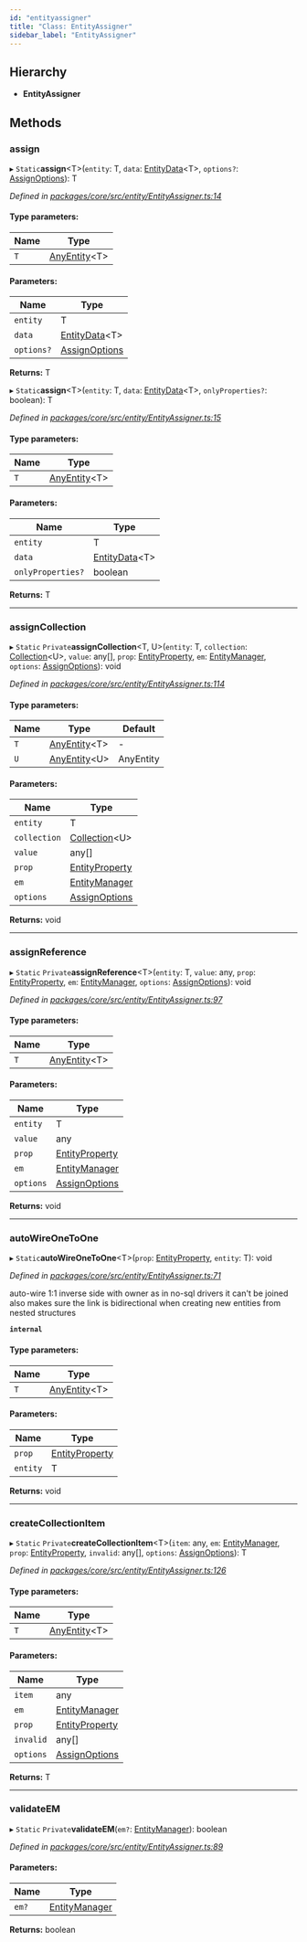 ```yaml
---
id: "entityassigner"
title: "Class: EntityAssigner"
sidebar_label: "EntityAssigner"
---
```


## Hierarchy

* **EntityAssigner**

## Methods

### assign

▸ `Static`**assign**&#60;T>(`entity`: T, `data`: [EntityData](../index.md#entitydata)&#60;T>, `options?`: [AssignOptions](../interfaces/assignoptions.md)): T

*Defined in [packages/core/src/entity/EntityAssigner.ts:14](https://github.com/mikro-orm/mikro-orm/blob/18b580bb42/packages/core/src/entity/EntityAssigner.ts#L14)*

#### Type parameters:

Name | Type |
------ | ------ |
`T` | [AnyEntity](../index.md#anyentity)&#60;T> |

#### Parameters:

Name | Type |
------ | ------ |
`entity` | T |
`data` | [EntityData](../index.md#entitydata)&#60;T> |
`options?` | [AssignOptions](../interfaces/assignoptions.md) |

**Returns:** T

▸ `Static`**assign**&#60;T>(`entity`: T, `data`: [EntityData](../index.md#entitydata)&#60;T>, `onlyProperties?`: boolean): T

*Defined in [packages/core/src/entity/EntityAssigner.ts:15](https://github.com/mikro-orm/mikro-orm/blob/18b580bb42/packages/core/src/entity/EntityAssigner.ts#L15)*

#### Type parameters:

Name | Type |
------ | ------ |
`T` | [AnyEntity](../index.md#anyentity)&#60;T> |

#### Parameters:

Name | Type |
------ | ------ |
`entity` | T |
`data` | [EntityData](../index.md#entitydata)&#60;T> |
`onlyProperties?` | boolean |

**Returns:** T

___

### assignCollection

▸ `Static` `Private`**assignCollection**&#60;T, U>(`entity`: T, `collection`: [Collection](collection.md)&#60;U>, `value`: any[], `prop`: [EntityProperty](../interfaces/entityproperty.md), `em`: [EntityManager](entitymanager.md), `options`: [AssignOptions](../interfaces/assignoptions.md)): void

*Defined in [packages/core/src/entity/EntityAssigner.ts:114](https://github.com/mikro-orm/mikro-orm/blob/18b580bb42/packages/core/src/entity/EntityAssigner.ts#L114)*

#### Type parameters:

Name | Type | Default |
------ | ------ | ------ |
`T` | [AnyEntity](../index.md#anyentity)&#60;T> | - |
`U` | [AnyEntity](../index.md#anyentity)&#60;U> | AnyEntity |

#### Parameters:

Name | Type |
------ | ------ |
`entity` | T |
`collection` | [Collection](collection.md)&#60;U> |
`value` | any[] |
`prop` | [EntityProperty](../interfaces/entityproperty.md) |
`em` | [EntityManager](entitymanager.md) |
`options` | [AssignOptions](../interfaces/assignoptions.md) |

**Returns:** void

___

### assignReference

▸ `Static` `Private`**assignReference**&#60;T>(`entity`: T, `value`: any, `prop`: [EntityProperty](../interfaces/entityproperty.md), `em`: [EntityManager](entitymanager.md), `options`: [AssignOptions](../interfaces/assignoptions.md)): void

*Defined in [packages/core/src/entity/EntityAssigner.ts:97](https://github.com/mikro-orm/mikro-orm/blob/18b580bb42/packages/core/src/entity/EntityAssigner.ts#L97)*

#### Type parameters:

Name | Type |
------ | ------ |
`T` | [AnyEntity](../index.md#anyentity)&#60;T> |

#### Parameters:

Name | Type |
------ | ------ |
`entity` | T |
`value` | any |
`prop` | [EntityProperty](../interfaces/entityproperty.md) |
`em` | [EntityManager](entitymanager.md) |
`options` | [AssignOptions](../interfaces/assignoptions.md) |

**Returns:** void

___

### autoWireOneToOne

▸ `Static`**autoWireOneToOne**&#60;T>(`prop`: [EntityProperty](../interfaces/entityproperty.md), `entity`: T): void

*Defined in [packages/core/src/entity/EntityAssigner.ts:71](https://github.com/mikro-orm/mikro-orm/blob/18b580bb42/packages/core/src/entity/EntityAssigner.ts#L71)*

auto-wire 1:1 inverse side with owner as in no-sql drivers it can't be joined
also makes sure the link is bidirectional when creating new entities from nested structures

**`internal`** 

#### Type parameters:

Name | Type |
------ | ------ |
`T` | [AnyEntity](../index.md#anyentity)&#60;T> |

#### Parameters:

Name | Type |
------ | ------ |
`prop` | [EntityProperty](../interfaces/entityproperty.md) |
`entity` | T |

**Returns:** void

___

### createCollectionItem

▸ `Static` `Private`**createCollectionItem**&#60;T>(`item`: any, `em`: [EntityManager](entitymanager.md), `prop`: [EntityProperty](../interfaces/entityproperty.md), `invalid`: any[], `options`: [AssignOptions](../interfaces/assignoptions.md)): T

*Defined in [packages/core/src/entity/EntityAssigner.ts:126](https://github.com/mikro-orm/mikro-orm/blob/18b580bb42/packages/core/src/entity/EntityAssigner.ts#L126)*

#### Type parameters:

Name | Type |
------ | ------ |
`T` | [AnyEntity](../index.md#anyentity)&#60;T> |

#### Parameters:

Name | Type |
------ | ------ |
`item` | any |
`em` | [EntityManager](entitymanager.md) |
`prop` | [EntityProperty](../interfaces/entityproperty.md) |
`invalid` | any[] |
`options` | [AssignOptions](../interfaces/assignoptions.md) |

**Returns:** T

___

### validateEM

▸ `Static` `Private`**validateEM**(`em?`: [EntityManager](entitymanager.md)): boolean

*Defined in [packages/core/src/entity/EntityAssigner.ts:89](https://github.com/mikro-orm/mikro-orm/blob/18b580bb42/packages/core/src/entity/EntityAssigner.ts#L89)*

#### Parameters:

Name | Type |
------ | ------ |
`em?` | [EntityManager](entitymanager.md) |

**Returns:** boolean

